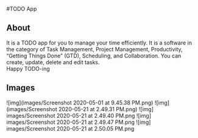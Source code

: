 #TODO App

## About

It is a TODO app for you to manage your time efficiently. It is a software in the category of Task Management, Project Management, Productivity, “Getting Things Done” (GTD), Scheduling, and Collaboration. You can create, update, delete and edit tasks. 
<br/> Happy TODO-ing

## Images
![img](images/Screenshot 2020-05-01 at 9.45.38 PM.png)
![img](images/Screenshot 2020-05-21 at 2.49.31 PM.png)
![img] images/Screenshot 2020-05-21 at 2.49.40 PM.png
![img] images/Screenshot 2020-05-21 at 2.49.47 PM.png
![img] images/Screenshot 2020-05-21 at 2.50.05 PM.png
